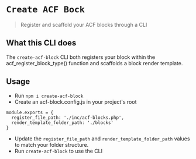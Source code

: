 # `Create ACF Bock`

> Register and scaffold your ACF blocks through a CLI

## What this CLI does
The `create-acf-block` CLI both registers your block within the acf_register_block_type() function and scaffolds a block render template.

## Usage

- Run `npm i create-acf-block`
- Create an acf-block.config.js in your project's root

```
module.exports = {
  register_file_path: './inc/acf-blocks.php',
  render_template_folder_path: './blocks'
}
```

- Update the `register_file_path` and `render_template_folder_path` values to match your folder structure.
- Run `create-acf-block` to use the CLI